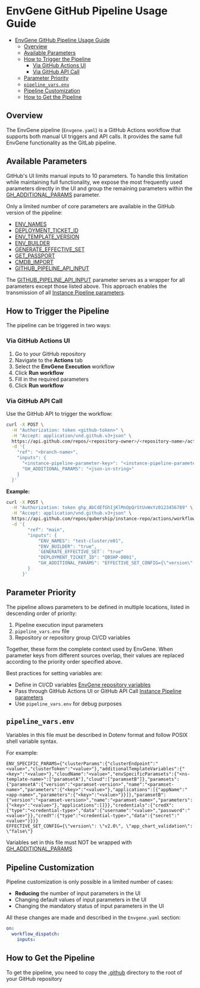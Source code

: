 # EnvGene GitHub Pipeline Usage Guide

- [EnvGene GitHub Pipeline Usage Guide](#envgene-github-pipeline-usage-guide)
  - [Overview](#overview)
  - [Available Parameters](#available-parameters)
  - [How to Trigger the Pipeline](#how-to-trigger-the-pipeline)
    - [Via GitHub Actions UI](#via-github-actions-ui)
    - [Via GitHub API Call](#via-github-api-call)
  - [Parameter Priority](#parameter-priority)
  - [`pipeline_vars.env`](#pipeline_varsenv)
  - [Pipeline Customization](#pipeline-customization)
  - [How to Get the Pipeline](#how-to-get-the-pipeline)

## Overview

The EnvGene pipeline (`Envgene.yaml`) is a GitHub Actions workflow that supports both manual UI triggers and API calls. It provides the same full EnvGene functionality as the GitLab pipeline.

## Available Parameters

GitHub's UI limits manual inputs to 10 parameters. To handle this limitation while maintaining full functionality, we expose the most frequently used parameters directly in the UI and group the remaining parameters within the [GH_ADDITIONAL_PARAMS](/docs/instance-pipeline-parameters.md#gh_additional_params) parameter.

Only a limited number of core parameters are available in the GitHub version of the pipeline:

- [ENV_NAMES](/docs/instance-pipeline-parameters.md#env_names)
- [DEPLOYMENT_TICKET_ID](/docs/instance-pipeline-parameters.md#deployment_ticket_id)
- [ENV_TEMPLATE_VERSION](/docs/instance-pipeline-parameters.md#env_template_version)
- [ENV_BUILDER](/docs/instance-pipeline-parameters.md#env_builder)
- [GENERATE_EFFECTIVE_SET](/docs/instance-pipeline-parameters.md#generate_effective_set)
- [GET_PASSPORT](/docs/instance-pipeline-parameters.md#get_passport)
- [CMDB_IMPORT](/docs/instance-pipeline-parameters.md#cmdb_import)
- [GITHUB_PIPELINE_API_INPUT](/docs/instance-pipeline-parameters.md#github_pipeline_api_input)

The [GITHUB_PIPELINE_API_INPUT](/docs/instance-pipeline-parameters.md#github_pipeline_api_input) parameter serves as a wrapper for all parameters except those listed above. This approach enables the transmission of all [Instance Pipeline parameters](/docs/instance-pipeline-parameters.md).

## How to Trigger the Pipeline

The pipeline can be triggered in two ways:

### Via GitHub Actions UI

1. Go to your GitHub repository
2. Navigate to the **Actions** tab
3. Select the **EnvGene Execution** workflow
4. Click **Run workflow**
5. Fill in the required parameters
6. Click **Run workflow**

### Via GitHub API Call

Use the GitHub API to trigger the workflow:

```bash
curl -X POST \
  -H "Authorization: token <github-token>" \
  -H "Accept: application/vnd.github.v3+json" \
  https://api.github.com/repos/<repository-owner>/<repository-name>/actions/workflows/Envgene.yaml/dispatches \
  -d '{
    "ref": "<branch-name>",
    "inputs": {
      "<instance-pipeline-parameter-key>": "<instance-pipeline-parameter-value>"
      "GH_ADDITIONAL_PARAMS": "<json-in-string>"
    }
  }'
```

**Example:**

```bash
curl -X POST \
  -H "Authorization: token ghp_AbCdEfGhIjKlMnOpQrStUvWxYz0123456789" \
  -H "Accept: application/vnd.github.v3+json" \
  https://api.github.com/repos/qubership/instance-repo/actions/workflows/Envgene.yaml/dispatches \
  -d '{
        "ref": "main",
        "inputs": {
            "ENV_NAMES": "test-cluster/e01",
            "ENV_BUILDER": "true",
            `GENERATE_EFFECTIVE_SET`: "true"
            "DEPLOYMENT_TICKET_ID": "QBSHP-0001",
            "GH_ADDITIONAL_PARAMS": "EFFECTIVE_SET_CONFIG={\"version\": \"v2.0\", \"app_chart_validation\": \"false\"}"
        }
      }'
```

## Parameter Priority

The pipeline allows parameters to be defined in multiple locations, listed in descending order of priority:

1. Pipeline execution input parameters
2. `pipeline_vars.env` file
3. Repository or repository group CI/CD variables

Together, these form the complete context used by EnvGene.
When parameter keys from different sources overlap, their values are replaced according to the priority order specified above.

Best practices for setting variables are:

- Define in CI/CD variables [EnvGene repository variables](/docs/envgene-repository-variables.md)
- Pass through GitHub Actions UI or GitHub API Call [Instance Pipeline parameters](/docs/instance-pipeline-parameters.md)
- Use `pipeline_vars.env` for debug purposes

## `pipeline_vars.env`

Variables in this file must be described in Dotenv format and follow POSIX shell variable syntax.

For example:

```text
ENV_SPECIFIC_PARAMS={"clusterParams":{"clusterEndpoint":"<value>","clusterToken":"<value>"},"additionalTemplateVariables":{"<key>":"<value>"},"cloudName":"<value>","envSpecificParamsets":{"<ns-template-name>":["paramsetA"],"cloud":["paramsetB"]},"paramsets":{"paramsetA":{"version":"<paramset-version>","name":"<paramset-name>","parameters":{"<key>":"<value>"},"applications":[{"appName":"<app-name>","parameters":{"<key>":"<value>"}}]},"paramsetB":{"version":"<paramset-version>","name":"<paramset-name>","parameters":{"<key>":"<value>"},"applications":[]}},"credentials":{"credX":{"type":"<credential-type>","data":{"username":"<value>","password":"<value>"}},"credY":{"type":"<credential-type>","data":{"secret":"<value>"}}}}
EFFECTIVE_SET_CONFIG={\"version\": \"v2.0\", \"app_chart_validation\": \"false\"}
```

Variables set in this file must NOT be wrapped with [GH_ADDITIONAL_PARAMS](/docs/instance-pipeline-parameters.md#gh_additional_params)

## Pipeline Customization

Pipeline customization is only possible in a limited number of cases:

- **Reducing** the number of input parameters in the UI
- Changing default values of input parameters in the UI
- Changing the mandatory status of input parameters in the UI

All these changes are made and described in the `Envgene.yaml` section:

```yaml
on:
  workflow_dispatch:
    inputs:
```

## How to Get the Pipeline

To get the pipeline, you need to copy the [.github](/github_workflows/instance-repo-pipeline/.github) directory to the root of your GitHub repository
